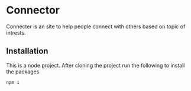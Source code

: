 # Connector
Connecter is an site to help people connect with others based on topic of intrests.

## Installation
This is a node project.
After cloning the project run the following to install the packages
```bash
npm i
```
